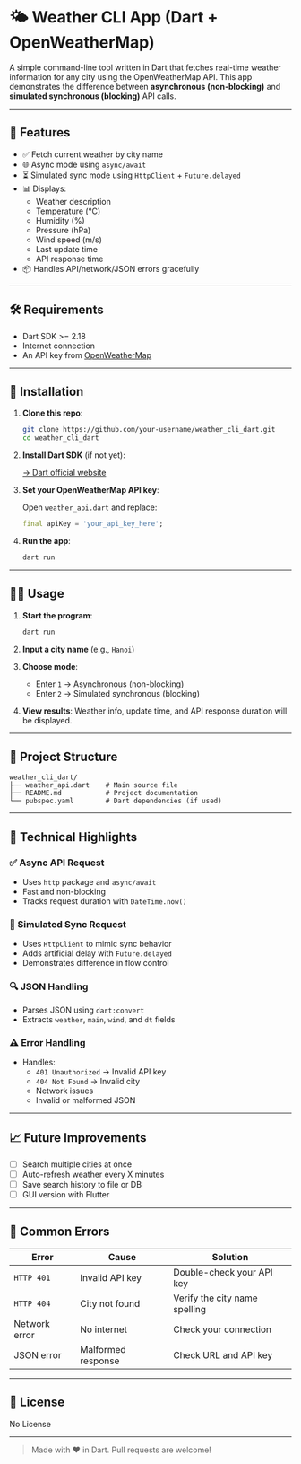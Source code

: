 
# 🌤 Weather CLI App (Dart + OpenWeatherMap)

A simple command-line tool written in Dart that fetches real-time weather information for any city using the OpenWeatherMap API. This app demonstrates the difference between **asynchronous (non-blocking)** and **simulated synchronous (blocking)** API calls.

---

## 🚀 Features

- ✅ Fetch current weather by city name
- 🌐 Async mode using `async/await`
- ⏳ Simulated sync mode using `HttpClient` + `Future.delayed`
- 📊 Displays:
  - Weather description
  - Temperature (°C)
  - Humidity (%)
  - Pressure (hPa)
  - Wind speed (m/s)
  - Last update time
  - API response time
- 📦 Handles API/network/JSON errors gracefully

---

## 🛠 Requirements

- Dart SDK >= 2.18
- Internet connection
- An API key from [OpenWeatherMap](https://openweathermap.org/api)

---

## 🧪 Installation

1. **Clone this repo**:

   ```bash
   git clone https://github.com/your-username/weather_cli_dart.git
   cd weather_cli_dart
   ```

2. **Install Dart SDK** (if not yet):

   [→ Dart official website](https://dart.dev/get-dart)

3. **Set your OpenWeatherMap API key**:

   Open `weather_api.dart` and replace:

   ```dart
   final apiKey = 'your_api_key_here';
   ```

4. **Run the app**:

   ```bash
   dart run
   ```

---

## 🧑‍💻 Usage

1. **Start the program**:

   ```bash
   dart run
   ```

2. **Input a city name** (e.g., `Hanoi`)

3. **Choose mode**:
   - Enter `1` → Asynchronous (non-blocking)
   - Enter `2` → Simulated synchronous (blocking)

4. **View results**: Weather info, update time, and API response duration will be displayed.

---

## 📁 Project Structure

```
weather_cli_dart/
├── weather_api.dart    # Main source file
├── README.md           # Project documentation
└── pubspec.yaml        # Dart dependencies (if used)
```

---

## 🧠 Technical Highlights

### ✅ Async API Request
- Uses `http` package and `async/await`
- Fast and non-blocking
- Tracks request duration with `DateTime.now()`

### 🔄 Simulated Sync Request
- Uses `HttpClient` to mimic sync behavior
- Adds artificial delay with `Future.delayed`
- Demonstrates difference in flow control

### 🔍 JSON Handling
- Parses JSON using `dart:convert`
- Extracts `weather`, `main`, `wind`, and `dt` fields

### ⚠️ Error Handling
- Handles:
  - `401 Unauthorized` → Invalid API key
  - `404 Not Found` → Invalid city
  - Network issues
  - Invalid or malformed JSON

---

## 📈 Future Improvements

- [ ] Search multiple cities at once
- [ ] Auto-refresh weather every X minutes
- [ ] Save search history to file or DB
- [ ] GUI version with Flutter

---

## 🛑 Common Errors

| Error | Cause | Solution |
|------|-------|----------|
| `HTTP 401` | Invalid API key | Double-check your API key |
| `HTTP 404` | City not found | Verify the city name spelling |
| Network error | No internet | Check your connection |
| JSON error | Malformed response | Check URL and API key |

---

## 📄 License

No License

---

> Made with ❤️ in Dart. Pull requests are welcome!
